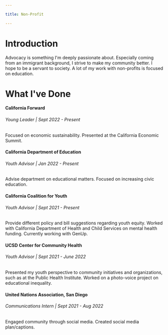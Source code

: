```yaml
---

title: Non-Profit

---
```


# Introduction
Advocacy is something I'm deeply passionate about. Especially coming from an immigrant background, I strive to make my community better. 
I hope to be a servant to society. A lot of my work with non-profits is focused on education.

# What I've Done
#### California Forward
###### Young Leader | Sept 2022 - Present
Focused on economic sustainability. Presented at the California Economic Summit.

#### California Department of Education
###### Youth Advisor | Jan 2022 - Present
Advise department on educational matters. Focused on increasing civic education.

#### California Coalition for Youth
###### Youth Advisor | Sept 2021 - Present
Provide different policy and bill suggestions regarding youth equity. Worked with California Department of Health and Child Services on mental health funding. Currently working with GenUp.

#### UCSD Center for Community Health
###### Youth Advisor | Sept 2021 - June 2022
Presented my youth perspective to community initiatives and organizations, such as at the Public Health Institute. Worked on a photo-voice project on 
educational inequality. 

#### United Nations Association, San Diego
###### Communications Intern | Sept 2021 - Aug 2022
Engaged community through social media. Created social media plan/captions.

